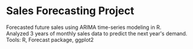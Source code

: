 # Sales Forecasting Project

Forecasted future sales using ARIMA time-series modeling in R.  
Analyzed 3 years of monthly sales data to predict the next year's demand.  
Tools: R, Forecast package, ggplot2